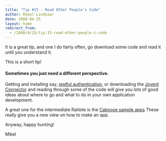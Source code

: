 ```yaml
---
title: "Tip #15 - Read Other People's Code"
author: Mikel Lindsaar
date: 2008-04-25
layout: home
redirect_from:
  - /2008/4/25/tip-15-read-other-people-s-code
---
```

It is a great tip, and one I do fairly often, go download some code and
read it until you understand it.

This is a short tip!

#### Sometimes you just need a different perspective.

Getting and installing say, [restful
authentication](http://svn.techno-weenie.net/projects/plugins/restful_authentication/),
or downloading the [Joyent Connector](http://svn.joyent.com/opensource/)
and reading through some of the code will give you lots of good ideas
about where to go and what to do in your own application development.

A great one for the intermediate Railsite is the [Caboose sample
apps](http://sample.caboo.se/) These really give you a new view on how
to make an app.

Anyway, happy hunting!

Mikel
